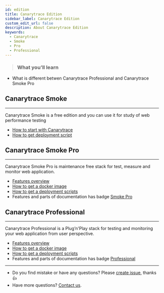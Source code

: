 ```yaml
---
id: edition
title: Canarytrace Edition
sidebar_label: Canarytrace Edition
custom_edit_url: false
description: About Canarytrace Edition
keywords:
  - Canarytrace
  - Smoke
  - Pro
  - Professional
---
```


> ### What you’ll learn
- What is different betwen Canarytrace Professional and Canarytrace Smoke Pro


## Canarytrace Smoke 

---

Canarytrace Smoke is a free edition and you can use it for study of web performance testing

- [How to start with Canarytrace](/docs/canary/start)
- [How to get deployment script](/docs/guides/kubernetes#deploy-canarytrace-smoke)



## Canarytrace Smoke Pro

---

Canarytrace Smoke Pro is maintenance free stack for test, measure and monitor web application.
- [Features overview](/docs/features/overview)
- [How to get a docker image](/docs/features/docker#canarytrace-smoke-pro)
- [How to get a deployment scripts](/docs/guides/kubernetes#how-to-get-a-deployment-scripts)
- Features and parts of documentation has badge <a href="/docs/why/edition#canarytrace-smoke-pro"><span class="canaryBadge">Smoke Pro</span></a>


## Canarytrace Professional 

---

Canarytrace Professional is a Plug’n'Play stack for testing and monitoring your web application from user perspective.

- [Features overview](/docs/features/overview)
- [How to get a docker image](/docs/features/docker#canarytrace-professional)
- [How to get a deployment scripts](/docs/guides/kubernetes#how-to-get-a-deployment-scripts)
- Features and parts of documentation has badge <a href="/docs/why/edition#canarytrace-professional"><span class="canaryBadge">Professional</span></a>

---

- Do you find mistake or have any questions? Please [create issue](https://github.com/canarytrace/documentation/issues/new/choose), thanks 👍
- Have more questions? [Contact us](/docs/support/contactus).
